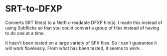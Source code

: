 # SRT-to-DFXP
Converts SRT file(s) to a Netflix-readable DFXP file(s). I made this instead of using Subflicks so that you could convert a group of files instead of having to do one at a time.

It hasn't been tested on a large variety of SFX files. So I can't guarantee it will work flawlessly. From what has been tested, it seems to work.
